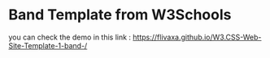 # Band Template from W3Schools
you can check the demo in this link : https://flivaxa.github.io/W3.CSS-Web-Site-Template-1-band-/
